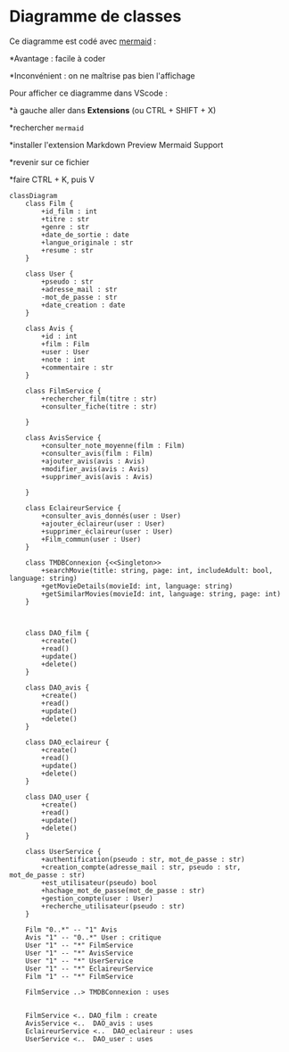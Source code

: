 # Diagramme de classes
Ce diagramme est codé avec [mermaid](https://www.mermaidchart.com/app/projects/f29f77fb-0c39-418a-8cad-4ba14bc93ee3/diagrams/2822c3cb-6469-4b4c-9a0e-a6a53c02c197/version/v0.1/edit) :

*Avantage : facile à coder

*Inconvénient : on ne maîtrise pas bien l'affichage

Pour afficher ce diagramme dans VScode :

*à gauche aller dans **Extensions** (ou CTRL + SHIFT + X)

*rechercher `mermaid`

*installer l'extension Markdown Preview Mermaid Support

*revenir sur ce fichier

*faire CTRL + K, puis V

```mermaid
classDiagram
    class Film {
        +id_film : int
        +titre : str
        +genre : str
        +date_de_sortie : date
        +langue_originale : str
        +resume : str
    }

    class User {
        +pseudo : str
        +adresse_mail : str
        -mot_de_passe : str
        +date_creation : date
    }

    class Avis {
        +id : int
        +film : Film
        +user : User
        +note : int
        +commentaire : str
    }

    class FilmService {
        +rechercher_film(titre : str)
        +consulter_fiche(titre : str)
        
    }

    class AvisService {
        +consulter_note_moyenne(film : Film)
        +consulter_avis(film : Film)
        +ajouter_avis(avis : Avis)
        +modifier_avis(avis : Avis)
        +supprimer_avis(avis : Avis)
        
    }

    class EclaireurService {
        +consulter_avis_donnés(user : User)
        +ajouter_éclaireur(user : User)
        +supprimer_éclaireur(user : User)
        +Film_commun(user : User)
    }
    
    class TMDBConnexion {<<Singleton>>
        +searchMovie(title: string, page: int, includeAdult: bool, language: string)
        +getMovieDetails(movieId: int, language: string)
        +getSimilarMovies(movieId: int, language: string, page: int)
    }

    

    class DAO_film {
        +create()
        +read()
        +update()
        +delete()
    }

    class DAO_avis {
        +create()
        +read()
        +update()
        +delete()
    }

    class DAO_eclaireur {
        +create()
        +read()
        +update()
        +delete()
    }

    class DAO_user {
        +create()
        +read()
        +update()
        +delete()
    }

    class UserService {
        +authentification(pseudo : str, mot_de_passe : str)
        +creation_compte(adresse_mail : str, pseudo : str, mot_de_passe : str)
        +est_utilisateur(pseudo) bool
        +hachage_mot_de_passe(mot_de_passe : str)
        +gestion_compte(user : User)
        +recherche_utilisateur(pseudo : str)
    }

    Film "0..*" -- "1" Avis 
    Avis "1" -- "0..*" User : critique
    User "1" -- "*" FilmService
    User "1" -- "*" AvisService
    User "1" -- "*" UserService
    User "1" -- "*" EclaireurService
    Film "1" -- "*" FilmService

    FilmService ..> TMDBConnexion : uses
    

    FilmService <.. DAO_film : create
    AvisService <..  DAO_avis : uses
    EclaireurService <..  DAO_eclaireur : uses
    UserService <..  DAO_user : uses
```